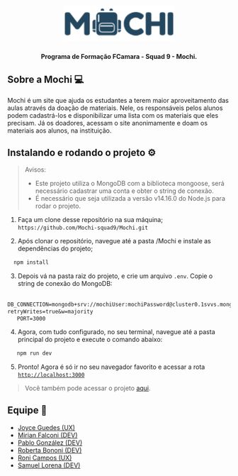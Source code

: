 <h1 align="center">
<img src="./public/assets/mochi.png" alt="mochi-logo" width="250px"/>
</h1>

<h4 align="center">Programa de Formação FCamara - Squad 9 - Mochi.</h4>

## Sobre a Mochi :computer:
Mochi é um site que ajuda os estudantes a terem maior aproveitamento das aulas através da doação de materiais.
Nele, os responsáveis pelos alunos podem cadastrá-los e disponibilizar uma lista com os materiais que eles precisam. Já os doadores, acessam o site anonimamente e doam os materiais aos alunos, na instituição.

## Instalando e rodando o projeto :gear:
> Avisos:
> * Este projeto utiliza o MongoDB com a biblioteca mongoose, será necessário cadastrar uma conta e obter o string de conexão.
> * É necessário que seja utilizada a versão v14.16.0 do Node.js para rodar o projeto.

1. Faça um clone desse repositório na sua máquina;
`https://github.com/Mochi-squad9/Mochi.git`

2. Após clonar o repositório, navegue até a pasta /Mochi e instale as dependências do projeto;
```sh
  npm install
```
3.  Depois vá na pasta raiz do projeto, e crie um arquivo `.env`. Copie o string de conexão do MongoDB: 
```env
   DB_CONNECTION=mongodb+srv://mochiUser:mochiPassword@cluster0.1svvs.mongodb.net/mochidb?retryWrites=true&w=majority
   PORT=3000
```

4. Agora, com tudo configurado, no seu terminal, navegue até a pasta principal do projeto e execute o comando abaixo:
```sh
   npm run dev
```

5. Pronto! Agora é só ir no seu navegador favorito e acessar a rota [`http://localhost:3000`](http://localhost:3000/)

> Você também pode acessar o projeto [aqui](https://mochi-squad9.herokuapp.com/).

## Equipe :star2:
- [Joyce Guedes (UX)](https://www.linkedin.com/in/joyce-guedes/)
- [Mirian Falconi (DEV)](https://www.linkedin.com/in/mirian-falconi-8a14a91aa/)
- [Pablo González (DEV)](https://www.linkedin.com/in/pablo-agust%C3%ADn-gonz%C3%A1lez-4243a7b2/)
- [Roberta Bononi (DEV)](https://www.linkedin.com/in/robertabononi/)
- [Roni Campos (UX)](https://www.linkedin.com/in/ronicampos/)
- [Samuel Lorena (DEV)](https://www.linkedin.com/in/samuel-wenceslau-lorena-18a008183/)
